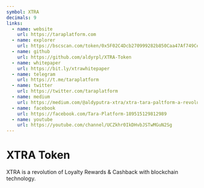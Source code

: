 ```yaml
---
symbol: XTRA
decimals: 9
links:
  - name: website
    url: https://taraplatform.com
  - name: explorer
    url: https://bscscan.com/token/0x5F02C4Dcb270999282b850Caa47Af749Ce49FE00
  - name: github
    url: https://github.com/aldyrpl/XTRA-Token
  - name: whitepaper
    url: https://bit.ly/xtrawhitepaper
  - name: telegram
    url: https://t.me/taraplatform
  - name: twitter
    url: https://twitter.com/taraplatform
  - name: medium
    url: https://medium.com/@aldyputra-xtra/xtra-tara-paltform-a-revolution-of-loyalty-reward-with-blockchain-technology-presale-on-91f007da0838
  - name: facebook
    url: https://facebook.com/Tara-Platform-189515129812989
  - name: youtube
    url: https://youtube.com/channel/UCZkhr0IkDHvbJSTwMGuN2Sg
---
```


# XTRA Token

XTRA is a revolution of Loyalty Rewards & Cashback with blockchain technology.
